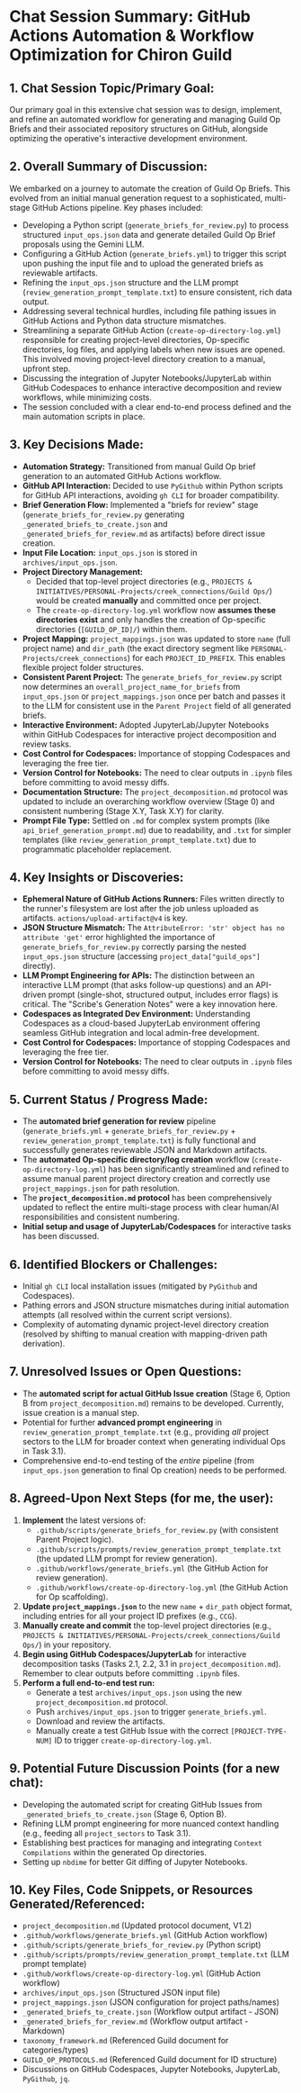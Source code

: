 # Chat Session Summary: GitHub Actions Automation & Workflow Optimization for Chiron Guild

## 1. Chat Session Topic/Primary Goal:
Our primary goal in this extensive chat session was to design, implement, and refine an automated workflow for generating and managing Guild Op Briefs and their associated repository structures on GitHub, alongside optimizing the operative's interactive development environment.

## 2. Overall Summary of Discussion:
We embarked on a journey to automate the creation of Guild Op Briefs. This evolved from an initial manual generation request to a sophisticated, multi-stage GitHub Actions pipeline. Key phases included:
*   Developing a Python script (`generate_briefs_for_review.py`) to process structured `input_ops.json` data and generate detailed Guild Op Brief proposals using the Gemini LLM.
*   Configuring a GitHub Action (`generate_briefs.yml`) to trigger this script upon pushing the input file and to upload the generated briefs as reviewable artifacts.
*   Refining the `input_ops.json` structure and the LLM prompt (`review_generation_prompt_template.txt`) to ensure consistent, rich data output.
*   Addressing several technical hurdles, including file pathing issues in GitHub Actions and Python data structure mismatches.
*   Streamlining a separate GitHub Action (`create-op-directory-log.yml`) responsible for creating project-level directories, Op-specific directories, log files, and applying labels when new issues are opened. This involved moving project-level directory creation to a manual, upfront step.
*   Discussing the integration of Jupyter Notebooks/JupyterLab within GitHub Codespaces to enhance interactive decomposition and review workflows, while minimizing costs.
*   The session concluded with a clear end-to-end process defined and the main automation scripts in place.

## 3. Key Decisions Made:
*   **Automation Strategy:** Transitioned from manual Guild Op brief generation to an automated GitHub Actions workflow.
*   **GitHub API Interaction:** Decided to use `PyGithub` within Python scripts for GitHub API interactions, avoiding `gh CLI` for broader compatibility.
*   **Brief Generation Flow:** Implemented a "briefs for review" stage (`generate_briefs_for_review.py` generating `_generated_briefs_to_create.json` and `_generated_briefs_for_review.md` as artifacts) before direct issue creation.
*   **Input File Location:** `input_ops.json` is stored in `archives/input_ops.json`.
*   **Project Directory Management:**
    *   Decided that top-level project directories (e.g., `PROJECTS & INITIATIVES/PERSONAL-Projects/creek_connections/Guild Ops/`) would be created **manually** and committed once per project.
    *   The `create-op-directory-log.yml` workflow now **assumes these directories exist** and only handles the creation of Op-specific directories (`[GUILD_OP_ID]/`) within them.
*   **Project Mapping:** `project_mappings.json` was updated to store `name` (full project name) and `dir_path` (the exact directory segment like `PERSONAL-Projects/creek_connections`) for each `PROJECT_ID_PREFIX`. This enables flexible project folder structures.
*   **Consistent Parent Project:** The `generate_briefs_for_review.py` script now determines an `overall_project_name_for_briefs` from `input_ops.json` or `project_mappings.json` once per batch and passes it to the LLM for consistent use in the `Parent Project` field of all generated briefs.
*   **Interactive Environment:** Adopted JupyterLab/Jupyter Notebooks within GitHub Codespaces for interactive project decomposition and review tasks.
*   **Cost Control for Codespaces:** Importance of stopping Codespaces and leveraging the free tier.
*   **Version Control for Notebooks:** The need to clear outputs in `.ipynb` files before committing to avoid messy diffs.
*   **Documentation Structure:** The `project_decomposition.md` protocol was updated to include an overarching workflow overview (Stage 0) and consistent numbering (Stage X.Y, Task X.Y) for clarity.
*   **Prompt File Type:** Settled on `.md` for complex system prompts (like `api_brief_generation_prompt.md`) due to readability, and `.txt` for simpler templates (like `review_generation_prompt_template.txt`) due to programmatic placeholder replacement.

## 4. Key Insights or Discoveries:
*   **Ephemeral Nature of GitHub Actions Runners:** Files written directly to the runner's filesystem are lost after the job unless uploaded as artifacts. `actions/upload-artifact@v4` is key.
*   **JSON Structure Mismatch:** The `AttributeError: 'str' object has no attribute 'get'` error highlighted the importance of `generate_briefs_for_review.py` correctly parsing the nested `input_ops.json` structure (accessing `project_data["guild_ops"]` directly).
*   **LLM Prompt Engineering for APIs:** The distinction between an interactive LLM prompt (that asks follow-up questions) and an API-driven prompt (single-shot, structured output, includes error flags) is critical. The "Scribe's Generation Notes" were a key innovation here.
*   **Codespaces as Integrated Dev Environment:** Understanding Codespaces as a cloud-based JupyterLab environment offering seamless GitHub integration and local admin-free development.
*   **Cost Control for Codespaces:** Importance of stopping Codespaces and leveraging the free tier.
*   **Version Control for Notebooks:** The need to clear outputs in `.ipynb` files before committing to avoid messy diffs.

## 5. Current Status / Progress Made:
*   The **automated brief generation for review** pipeline (`generate_briefs.yml` + `generate_briefs_for_review.py` + `review_generation_prompt_template.txt`) is fully functional and successfully generates reviewable JSON and Markdown artifacts.
*   The **automated Op-specific directory/log creation** workflow (`create-op-directory-log.yml`) has been significantly streamlined and refined to assume manual parent project directory creation and correctly use `project_mappings.json` for path resolution.
*   The **`project_decomposition.md` protocol** has been comprehensively updated to reflect the entire multi-stage process with clear human/AI responsibilities and consistent numbering.
*   **Initial setup and usage of JupyterLab/Codespaces** for interactive tasks has been discussed.

## 6. Identified Blockers or Challenges:
*   Initial `gh CLI` local installation issues (mitigated by `PyGithub` and Codespaces).
*   Pathing errors and JSON structure mismatches during initial automation attempts (all resolved within the current script versions).
*   Complexity of automating dynamic project-level directory creation (resolved by shifting to manual creation with mapping-driven path derivation).

## 7. Unresolved Issues or Open Questions:
*   The **automated script for actual GitHub Issue creation** (Stage 6, Option B from `project_decomposition.md`) remains to be developed. Currently, issue creation is a manual step.
*   Potential for further **advanced prompt engineering** in `review_generation_prompt_template.txt` (e.g., providing *all* project sectors to the LLM for broader context when generating individual Ops in Task 3.1).
*   Comprehensive end-to-end testing of the *entire* pipeline (from `input_ops.json` generation to final Op creation) needs to be performed.

## 8. Agreed-Upon Next Steps (for me, the user):
1.  **Implement** the latest versions of:
    *   `.github/scripts/generate_briefs_for_review.py` (with consistent Parent Project logic).
    *   `.github/scripts/prompts/review_generation_prompt_template.txt` (the updated LLM prompt for review generation).
    *   `.github/workflows/generate_briefs.yml` (the GitHub Action for review generation).
    *   `.github/workflows/create-op-directory-log.yml` (the GitHub Action for Op scaffolding).
2.  **Update `project_mappings.json`** to the new `name` + `dir_path` object format, including entries for all your project ID prefixes (e.g., `CCG`).
3.  **Manually create and commit** the top-level project directories (e.g., `PROJECTS & INITIATIVES/PERSONAL-Projects/creek_connections/Guild Ops/`) in your repository.
4.  **Begin using GitHub Codespaces/JupyterLab** for interactive decomposition tasks (Tasks 2.1, 2.2, 3.1 in `project_decomposition.md`). Remember to clear outputs before committing `.ipynb` files.
5.  **Perform a full end-to-end test run:**
    *   Generate a test `archives/input_ops.json` using the new `project_decomposition.md` protocol.
    *   Push `archives/input_ops.json` to trigger `generate_briefs.yml`.
    *   Download and review the artifacts.
    *   Manually create a test GitHub Issue with the correct `[PROJECT-TYPE-NUM]` ID to trigger `create-op-directory-log.yml`.

## 9. Potential Future Discussion Points (for a new chat):
*   Developing the automated script for creating GitHub Issues from `_generated_briefs_to_create.json` (Stage 6, Option B).
*   Refining LLM prompt engineering for more nuanced context handling (e.g., feeding all `project_sectors` to Task 3.1).
*   Establishing best practices for managing and integrating `Context Compilations` within the generated Op directories.
*   Setting up `nbdime` for better Git diffing of Jupyter Notebooks.

## 10. Key Files, Code Snippets, or Resources Generated/Referenced:
*   `project_decomposition.md` (Updated protocol document, V1.2)
*   `.github/workflows/generate_briefs.yml` (GitHub Action workflow)
*   `.github/scripts/generate_briefs_for_review.py` (Python script)
*   `.github/scripts/prompts/review_generation_prompt_template.txt` (LLM prompt template)
*   `.github/workflows/create-op-directory-log.yml` (GitHub Action workflow)
*   `archives/input_ops.json` (Structured JSON input file)
*   `project_mappings.json` (JSON configuration for project paths/names)
*   `_generated_briefs_to_create.json` (Workflow output artifact - JSON)
*   `_generated_briefs_for_review.md` (Workflow output artifact - Markdown)
*   `taxonomy_framework.md` (Referenced Guild document for categories/types)
*   `GUILD_OP_PROTOCOLS.md` (Referenced Guild document for ID structure)
*   Discussions on GitHub Codespaces, Jupyter Notebooks, JupyterLab, `PyGithub`, `jq`.
